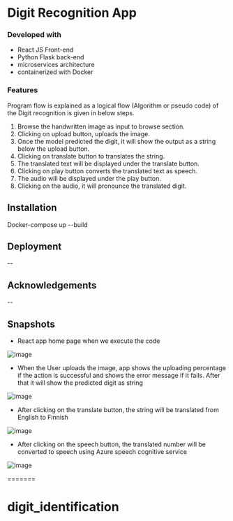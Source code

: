 # Digit Recognition App
### Developed with
* React JS Front-end
* Python Flask back-end
* microservices architecture
* containerized with Docker

### Features
Program flow is explained as a logical flow (Algorithm or pseudo code) of the Digit recognition is given in below steps.
1.	Browse the handwritten image as input to browse section.
2.	Clicking on upload button, uploads the image.
3.	Once the model predicted the digit, it will show the output as a string below the upload button.
4.	Clicking on translate button to translates the string.
5.	The translated text will be displayed under the translate button.
6.	Clicking on play button converts the translated text as speech.
7.	The audio will be displayed under the play button.
8.	Clicking on the audio, it will pronounce the translated digit.



## Installation
Docker-compose up --build

## Deployment
--

## Acknowledgements
--

## Snapshots

* React app home page when we execute the code

![image](https://github.com/spavythra/kube_digit_identification/assets/87486009/c6438cef-4c7b-489a-9136-b049ddc4b1d1)


* When the User uploads the image, app shows the uploading percentage if the action is successful and shows the error message if it fails. After that it will show the predicted digit as string

![image](https://github.com/spavythra/kube_digit_identification/assets/87486009/42a898b2-1ce8-4a94-99ef-74df16cb2c9b)


*  After clicking on the translate button, the string will be translated from English to Finnish

![image](https://github.com/spavythra/kube_digit_identification/assets/87486009/7e6a69e4-56db-4537-9702-2018788d7bb8)


*  After clicking on the speech button, the translated number will be converted to speech using Azure speech cognitive service

![image](https://github.com/spavythra/kube_digit_identification/assets/87486009/f06f4ff2-10e1-4b3e-8302-c6172b998fc0)

=======
# digit_identification
